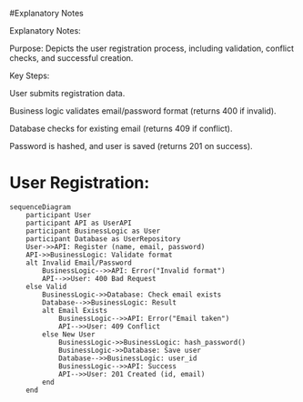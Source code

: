 #Explanatory Notes

Explanatory Notes:

Purpose: Depicts the user registration process, including validation, conflict checks, and successful creation.

Key Steps:

User submits registration data.

Business logic validates email/password format (returns 400 if invalid).

Database checks for existing email (returns 409 if conflict).

Password is hashed, and user is saved (returns 201 on success).

# User Registration:
```mermaid
sequenceDiagram
    participant User
    participant API as UserAPI
    participant BusinessLogic as User
    participant Database as UserRepository
    User->>API: Register (name, email, password)
    API->>BusinessLogic: Validate format
    alt Invalid Email/Password
        BusinessLogic-->>API: Error("Invalid format")
        API-->>User: 400 Bad Request
    else Valid
        BusinessLogic->>Database: Check email exists
        Database-->>BusinessLogic: Result
        alt Email Exists
            BusinessLogic-->>API: Error("Email taken")
            API-->>User: 409 Conflict
        else New User
            BusinessLogic->>BusinessLogic: hash_password()
            BusinessLogic->>Database: Save user
            Database-->>BusinessLogic: user_id
            BusinessLogic-->>API: Success
            API-->>User: 201 Created (id, email)
        end
    end
